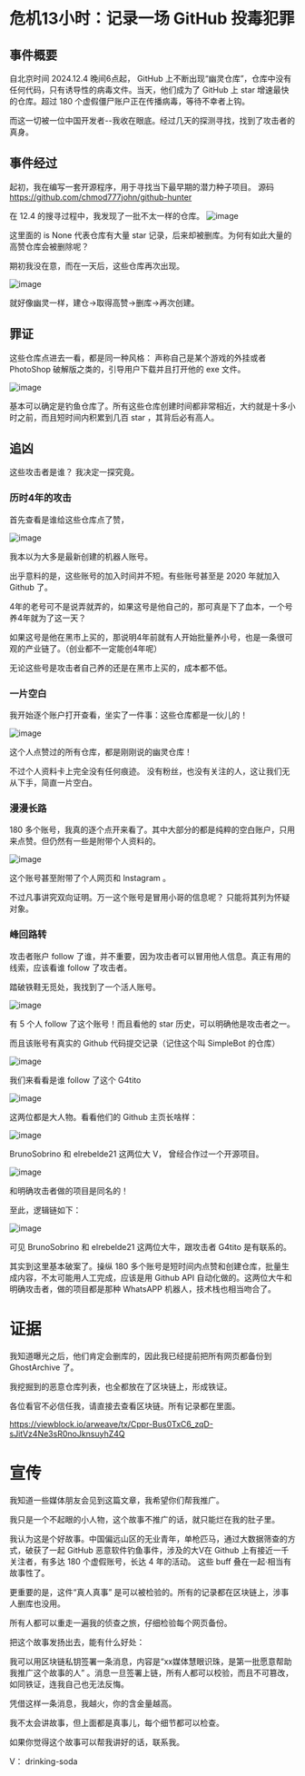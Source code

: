 # 危机13小时：记录一场 GitHub 投毒犯罪

## 事件概要
自北京时间 2024.12.4 晚间6点起， GitHub 上不断出现“幽灵仓库”，仓库中没有任何代码，只有诱导性的病毒文件。当天，他们成为了 GitHub 上 star 增速最快的仓库。超过 180 个虚假僵尸账户正在传播病毒，等待不幸者上钩。

而这一切被一位中国开发者--我收在眼底。经过几天的探测寻找，找到了攻击者的真身。


## 事件经过

起初，我在编写一套开源程序，用于寻找当下最早期的潜力种子项目。
源码 https://github.com/chmod777john/github-hunter

在 12.4 的搜寻过程中，我发现了一批不太一样的仓库。
![image](https://github.com/user-attachments/assets/122926b9-02ee-447e-bc6c-c0955b11e2b8)

这里面的 is None 代表仓库有大量 star 记录，后来却被删库。为何有如此大量的高赞仓库会被删除呢？

期初我没在意，而在一天后，这些仓库再次出现。

![image](https://github.com/user-attachments/assets/3c6d956b-a77e-440b-9288-0a4fb57254c7)

就好像幽灵一样，建仓->取得高赞->删库->再次创建。

## 罪证

这些仓库点进去一看，都是同一种风格： 声称自己是某个游戏的外挂或者 PhotoShop 破解版之类的，引导用户下载并且打开他的 exe 文件。

![image](https://github.com/user-attachments/assets/82e1d920-14c1-4d99-aa0a-11a909fe2296)

基本可以确定是钓鱼仓库了。所有这些仓库创建时间都非常相近，大约就是十多小时之前，而且短时间内积累到几百 star ，其背后必有高人。

## 追凶

这些攻击者是谁？ 我决定一探究竟。


### 历时4年的攻击

首先查看是谁给这些仓库点了赞，

![image](https://github.com/user-attachments/assets/3362c28e-bf9b-446d-975d-ed89ee0cbfad)

我本以为大多是最新创建的机器人账号。

出乎意料的是，这些账号的加入时间并不短。有些账号甚至是 2020 年就加入 Github 了。

4年的老号可不是说弄就弄的，如果这号是他自己的，那可真是下了血本，一个号养4年就为了这一天？ 

如果这号是他在黑市上买的，那说明4年前就有人开始批量养小号，也是一条很可观的产业链了。（创业都不一定能创4年呢）

无论这些号是攻击者自己养的还是在黑市上买的，成本都不低。

### 一片空白

我开始逐个账户打开查看，坐实了一件事：这些仓库都是一伙儿的！

![image](https://github.com/user-attachments/assets/e585b9f0-cb45-4848-8bd0-7c7d548d3fca)

这个人点赞过的所有仓库，都是刚刚说的幽灵仓库！

不过个人资料卡上完全没有任何痕迹。 没有粉丝，也没有关注的人，这让我们无从下手，简直一片空白。

### 漫漫长路

180 多个账号，我真的逐个点开来看了。其中大部分的都是纯粹的空白账户，只用来点赞。但仍然有一些是附带个人资料的。

![image](https://github.com/user-attachments/assets/bc2e601b-92b7-4370-be55-17a0ed55c0c9)

这个账号甚至附带了个人网页和 Instagram 。

不过凡事讲究双向证明。万一这个账号是冒用小哥的信息呢？ 只能将其列为怀疑对象。

### 峰回路转

攻击者账户 follow 了谁，并不重要，因为攻击者可以冒用他人信息。真正有用的线索，应该看谁 follow 了攻击者。

踏破铁鞋无觅处，我找到了一个活人账号。

![image](https://github.com/user-attachments/assets/722cc2b6-5608-472a-9837-9e9332baa3b8)

有 5 个人 follow 了这个账号！而且看他的 star 历史，可以明确他是攻击者之一。

而且该账号有真实的 Github 代码提交记录（记住这个叫 SimpleBot 的仓库）

![image](https://github.com/user-attachments/assets/babc1c60-4654-4ac7-8f78-f847c785e345)

我们来看看是谁 follow 了这个 G4tito

![image](https://github.com/user-attachments/assets/f8cf42d9-0e80-4947-921f-0e9828b4fed3)

这两位都是大人物。看看他们的 Github 主页长啥样：

![image](https://github.com/user-attachments/assets/d9f342e1-f8f1-48d3-9858-83ca075411bf)


BrunoSobrino 和 elrebelde21 这两位大 V， 曾经合作过一个开源项目。

![image](https://github.com/user-attachments/assets/4ef32903-878f-4ace-9828-5b9167550ef0)

和明确攻击者做的项目是同名的！

至此，逻辑链如下：

![image](https://github.com/user-attachments/assets/59fab822-83a3-4af9-8d00-dffe0156af08)

可见 BrunoSobrino 和 elrebelde21 这两位大牛，跟攻击者 G4tito 是有联系的。

其实到这里基本破案了。操纵 180 多个账号是短时间内点赞和创建仓库，批量生成内容，不太可能用人工完成，应该是用 Github API 自动化做的。这两位大牛和明确攻击者，做的项目都是那种 WhatsAPP 机器人，技术栈也相当吻合了。

# 证据

我知道曝光之后，他们肯定会删库的，因此我已经提前把所有网页都备份到 GhostArchive 了。

我挖掘到的恶意仓库列表，也全都放在了区块链上，形成铁证。

各位看官不必信任我，请直接去查看区块链。所有记录都在里面。

https://viewblock.io/arweave/tx/Cppr-Bus0TxC6_zqD-sJitVz4Ne3sR0noJknsuyhZ4Q

# 宣传

我知道一些媒体朋友会见到这篇文章，我希望你们帮我推广。

我只是一个不起眼的小人物，这个故事不推广的话，就只能烂在我的肚子里。

我认为这是个好故事。中国偏远山区的无业青年，单枪匹马，通过大数据筛查的方式，破获了一起 GitHub 恶意软件钓鱼事件，涉及的大V在 Github 上有接近一千关注者，有多达 180 个虚假账号，长达 4 年的活动。 这些 buff 叠在一起·相当有故事性了。

更重要的是，这件“真人真事” 是可以被检验的。所有的记录都在区块链上，涉事人删库也没用。

所有人都可以重走一遍我的侦查之旅，仔细检验每个网页备份。


把这个故事发扬出去，能有什么好处：

我可以用区块链私钥签署一条消息，内容是“xx媒体慧眼识珠，是第一批愿意帮助我推广这个故事的人” 。消息一旦签署上链，所有人都可以校验，而且不可篡改，如同铁证，连我自己也无法反悔。

凭借这样一条消息，我越火，你的含金量越高。

我不太会讲故事，但上面都是真事儿，每个细节都可以检查。

如果你觉得这个故事可以帮我讲好的话，联系我。

V： drinking-soda

